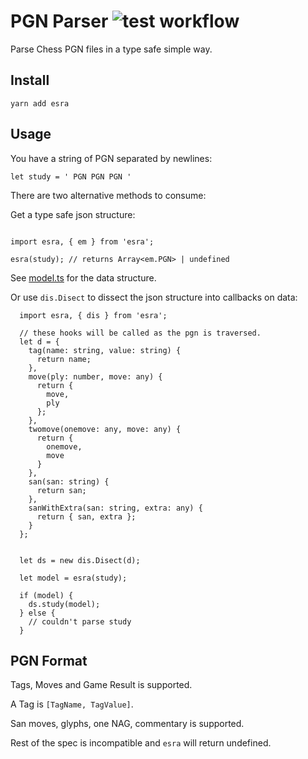 # PGN Parser ![test workflow](https://github.com/eguneys/esra/actions/workflows/test.yml/badge.svg)

Parse Chess PGN files in a type safe simple way.

## Install

`yarn add esra`

## Usage

You have a string of PGN separated by newlines:

`
let study = '
PGN
PGN
PGN
'
`

There are two alternative methods to consume:

Get a type safe json structure:

```

import esra, { em } from 'esra';

esra(study); // returns Array<em.PGN> | undefined

```

See [model.ts](./src/model.ts) for the data structure.

Or use `dis.Disect` to dissect the json structure into callbacks on data:

```
  import esra, { dis } from 'esra';

  // these hooks will be called as the pgn is traversed.
  let d = {
    tag(name: string, value: string) {
      return name;
    },
    move(ply: number, move: any) {
      return {
        move,
        ply
      };
    },
    twomove(onemove: any, move: any) {
      return {
        onemove,
        move
      }
    },
    san(san: string) {
      return san;
    },
    sanWithExtra(san: string, extra: any) {
      return { san, extra };
    }
  };

  
  let ds = new dis.Disect(d);

  let model = esra(study);

  if (model) {
    ds.study(model);
  } else {
    // couldn't parse study
  }

```


## PGN Format

Tags, Moves and Game Result is supported.

A Tag is `[TagName, TagValue]`.

San moves, glyphs, one NAG, commentary is supported.

Rest of the spec is incompatible and `esra` will return undefined.
